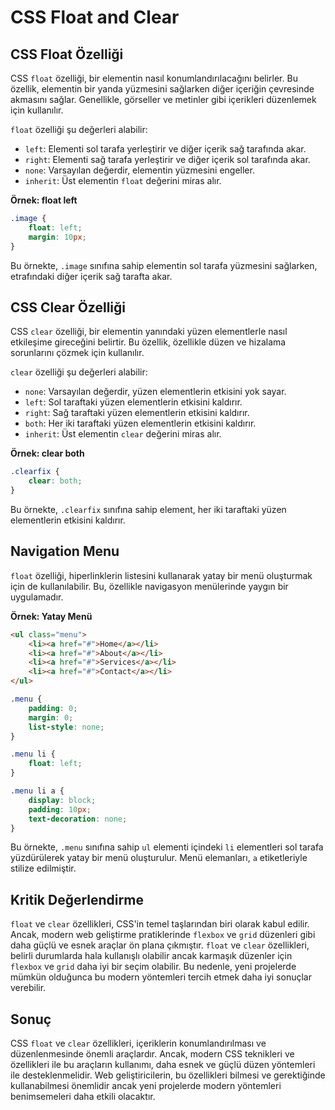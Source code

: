 # CSS Float and Clear

## CSS Float Özelliği

CSS `float` özelliği, bir elementin nasıl konumlandırılacağını belirler. Bu özellik, elementin bir yanda yüzmesini sağlarken diğer içeriğin çevresinde akmasını sağlar. Genellikle, görseller ve metinler gibi içerikleri düzenlemek için kullanılır.

`float` özelliği şu değerleri alabilir:

- `left`: Elementi sol tarafa yerleştirir ve diğer içerik sağ tarafında akar.
- `right`: Elementi sağ tarafa yerleştirir ve diğer içerik sol tarafında akar.
- `none`: Varsayılan değerdir, elementin yüzmesini engeller.
- `inherit`: Üst elementin `float` değerini miras alır.

**Örnek: float left**

```css
.image {
    float: left;
    margin: 10px;
}
```

Bu örnekte, `.image` sınıfına sahip elementin sol tarafa yüzmesini sağlarken, etrafındaki diğer içerik sağ tarafta akar.

## CSS Clear Özelliği

CSS `clear` özelliği, bir elementin yanındaki yüzen elementlerle nasıl etkileşime gireceğini belirtir. Bu özellik, özellikle düzen ve hizalama sorunlarını çözmek için kullanılır.

`clear` özelliği şu değerleri alabilir:

- `none`: Varsayılan değerdir, yüzen elementlerin etkisini yok sayar.
- `left`: Sol taraftaki yüzen elementlerin etkisini kaldırır.
- `right`: Sağ taraftaki yüzen elementlerin etkisini kaldırır.
- `both`: Her iki taraftaki yüzen elementlerin etkisini kaldırır.
- `inherit`: Üst elementin `clear` değerini miras alır.

**Örnek: clear both**

```css
.clearfix {
    clear: both;
}
```

Bu örnekte, `.clearfix` sınıfına sahip element, her iki taraftaki yüzen elementlerin etkisini kaldırır.

## Navigation Menu

`float` özelliği, hiperlinklerin listesini kullanarak yatay bir menü oluşturmak için de kullanılabilir. Bu, özellikle navigasyon menülerinde yaygın bir uygulamadır.

**Örnek: Yatay Menü**

```html
<ul class="menu">
    <li><a href="#">Home</a></li>
    <li><a href="#">About</a></li>
    <li><a href="#">Services</a></li>
    <li><a href="#">Contact</a></li>
</ul>
```

```css
.menu {
    padding: 0;
    margin: 0;
    list-style: none;
}

.menu li {
    float: left;
}

.menu li a {
    display: block;
    padding: 10px;
    text-decoration: none;
}
```

Bu örnekte, `.menu` sınıfına sahip `ul` elementi içindeki `li` elementleri sol tarafa yüzdürülerek yatay bir menü oluşturulur. Menü elemanları, `a` etiketleriyle stilize edilmiştir.

## Kritik Değerlendirme

`float` ve `clear` özellikleri, CSS'in temel taşlarından biri olarak kabul edilir. Ancak, modern web geliştirme pratiklerinde `flexbox` ve `grid` düzenleri gibi daha güçlü ve esnek araçlar ön plana çıkmıştır. `float` ve `clear` özellikleri, belirli durumlarda hala kullanışlı olabilir ancak karmaşık düzenler için `flexbox` ve `grid` daha iyi bir seçim olabilir. Bu nedenle, yeni projelerde mümkün olduğunca bu modern yöntemleri tercih etmek daha iyi sonuçlar verebilir.

## Sonuç

CSS `float` ve `clear` özellikleri, içeriklerin konumlandırılması ve düzenlenmesinde önemli araçlardır. Ancak, modern CSS teknikleri ve özellikleri ile bu araçların kullanımı, daha esnek ve güçlü düzen yöntemleri ile desteklenmelidir. Web geliştiricilerin, bu özellikleri bilmesi ve gerektiğinde kullanabilmesi önemlidir ancak yeni projelerde modern yöntemleri benimsemeleri daha etkili olacaktır.
